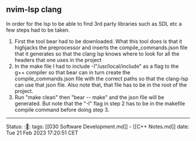 ## nvim-lsp clang
In order for the lsp to be able to find 3rd party libraries such as SDL etc a
few steps had to be taken.
1) First the tool bear had to be downloaded. What this tool does is that it
   highjacks the preprocessor and inserts the compile_commands.json file that it
   generates so that the clang lsp knows where to look for all the headers that
   one uses in the project
2) In the make file I had to include -I"/usr/local/include" as a flag to the g++
   compiler so that bear can in turn create the compile_commands.json file with
   the correct paths so that the clang-lsp can use that json file. Also note
   that, that file has to be in the root of the project. 
3) Run "make clean" then "bear -- make" and the json file will be generated. But
   note that the "-I" flag in step 2 has to be in the makefile compile command
   before doing step 3.

---
Status: :🌱:
tags: [[030 Software Development.md]] - [[C++ Notes.md]]
date: Tue 21 Feb 2023 17:20:51 CET
